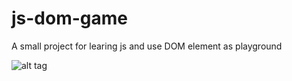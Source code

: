 # js-dom-game
A small project for learing js and use DOM element as playground

![alt tag](http://s18.postimg.org/bbh9s1wc9/js_dom_game.png)
